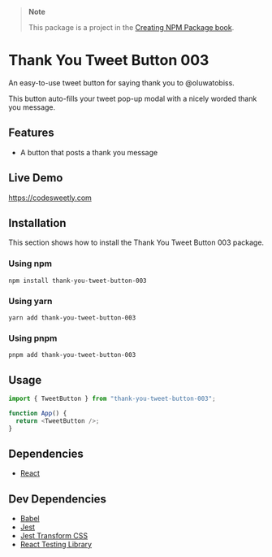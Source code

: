 > **Note**
>
> This package is a project in the [Creating NPM Package book](https://amzn.to/3R1M0XU).

# Thank You Tweet Button 003

An easy-to-use tweet button for saying thank you to @oluwatobiss.

This button auto-fills your tweet pop-up modal with a nicely worded thank you message.

## Features

- A button that posts a thank you message

## Live Demo

https://codesweetly.com

## Installation

This section shows how to install the Thank You Tweet Button 003 package.

### Using npm

```
npm install thank-you-tweet-button-003
```

### Using yarn

```
yarn add thank-you-tweet-button-003
```

### Using pnpm

```
pnpm add thank-you-tweet-button-003
```

## Usage

```js
import { TweetButton } from "thank-you-tweet-button-003";

function App() {
  return <TweetButton />;
}
```

## Dependencies

- [React](https://github.com/facebook/react)

## Dev Dependencies

- [Babel](https://github.com/babel/babel)
- [Jest](https://github.com/jestjs/jest)
- [Jest Transform CSS](https://github.com/dferber90/jest-transform-css)
- [React Testing Library](https://github.com/testing-library/react-testing-library)
